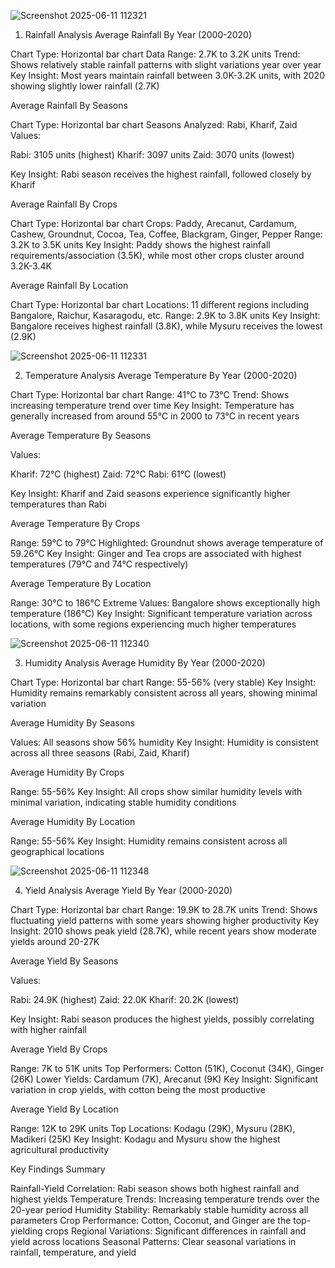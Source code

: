 ![Screenshot 2025-06-11 112321](https://github.com/user-attachments/assets/0033d3f6-f910-470f-9bf3-c34b073b9615)


1. Rainfall Analysis
Average Rainfall By Year (2000-2020)

Chart Type: Horizontal bar chart
Data Range: 2.7K to 3.2K units
Trend: Shows relatively stable rainfall patterns with slight variations year over year
Key Insight: Most years maintain rainfall between 3.0K-3.2K units, with 2020 showing slightly lower rainfall (2.7K)

Average Rainfall By Seasons

Chart Type: Horizontal bar chart
Seasons Analyzed: Rabi, Kharif, Zaid
Values:

Rabi: 3105 units (highest)
Kharif: 3097 units
Zaid: 3070 units (lowest)


Key Insight: Rabi season receives the highest rainfall, followed closely by Kharif

Average Rainfall By Crops

Chart Type: Horizontal bar chart
Crops: Paddy, Arecanut, Cardamum, Cashew, Groundnut, Cocoa, Tea, Coffee, Blackgram, Ginger, Pepper
Range: 3.2K to 3.5K units
Key Insight: Paddy shows the highest rainfall requirements/association (3.5K), while most other crops cluster around 3.2K-3.4K

Average Rainfall By Location

Chart Type: Horizontal bar chart
Locations: 11 different regions including Bangalore, Raichur, Kasaragodu, etc.
Range: 2.9K to 3.8K units
Key Insight: Bangalore receives highest rainfall (3.8K), while Mysuru receives the lowest (2.9K)

![Screenshot 2025-06-11 112331](https://github.com/user-attachments/assets/b253bba8-7bcd-457e-b2de-c90c71ddd384)

2. Temperature Analysis
Average Temperature By Year (2000-2020)

Chart Type: Horizontal bar chart
Range: 41°C to 73°C
Trend: Shows increasing temperature trend over time
Key Insight: Temperature has generally increased from around 55°C in 2000 to 73°C in recent years

Average Temperature By Seasons

Values:

Kharif: 72°C (highest)
Zaid: 72°C
Rabi: 61°C (lowest)


Key Insight: Kharif and Zaid seasons experience significantly higher temperatures than Rabi

Average Temperature By Crops

Range: 59°C to 79°C
Highlighted: Groundnut shows average temperature of 59.26°C
Key Insight: Ginger and Tea crops are associated with highest temperatures (79°C and 74°C respectively)

Average Temperature By Location

Range: 30°C to 186°C
Extreme Values: Bangalore shows exceptionally high temperature (186°C)
Key Insight: Significant temperature variation across locations, with some regions experiencing much higher temperatures

![Screenshot 2025-06-11 112340](https://github.com/user-attachments/assets/bc4d2f19-2085-4658-b651-929880e9b1d6)

3. Humidity Analysis
Average Humidity By Year (2000-2020)

Chart Type: Horizontal bar chart
Range: 55-56% (very stable)
Key Insight: Humidity remains remarkably consistent across all years, showing minimal variation

Average Humidity By Seasons

Values: All seasons show 56% humidity
Key Insight: Humidity is consistent across all three seasons (Rabi, Zaid, Kharif)

Average Humidity By Crops

Range: 55-56%
Key Insight: All crops show similar humidity levels with minimal variation, indicating stable humidity conditions

Average Humidity By Location

Range: 55-56%
Key Insight: Humidity remains consistent across all geographical locations

![Screenshot 2025-06-11 112348](https://github.com/user-attachments/assets/62b9d975-af79-47fe-a350-46b787953271)

4. Yield Analysis
Average Yield By Year (2000-2020)

Chart Type: Horizontal bar chart
Range: 19.9K to 28.7K units
Trend: Shows fluctuating yield patterns with some years showing higher productivity
Key Insight: 2010 shows peak yield (28.7K), while recent years show moderate yields around 20-27K

Average Yield By Seasons

Values:

Rabi: 24.9K (highest)
Zaid: 22.0K
Kharif: 20.2K (lowest)


Key Insight: Rabi season produces the highest yields, possibly correlating with higher rainfall

Average Yield By Crops

Range: 7K to 51K units
Top Performers: Cotton (51K), Coconut (34K), Ginger (26K)
Lower Yields: Cardamum (7K), Arecanut (9K)
Key Insight: Significant variation in crop yields, with cotton being the most productive

Average Yield By Location

Range: 12K to 29K units
Top Locations: Kodagu (29K), Mysuru (28K), Madikeri (25K)
Key Insight: Kodagu and Mysuru show the highest agricultural productivity

Key Findings Summary

Rainfall-Yield Correlation: Rabi season shows both highest rainfall and highest yields
Temperature Trends: Increasing temperature trends over the 20-year period
Humidity Stability: Remarkably stable humidity across all parameters
Crop Performance: Cotton, Coconut, and Ginger are the top-yielding crops
Regional Variations: Significant differences in rainfall and yield across locations
Seasonal Patterns: Clear seasonal variations in rainfall, temperature, and yield
